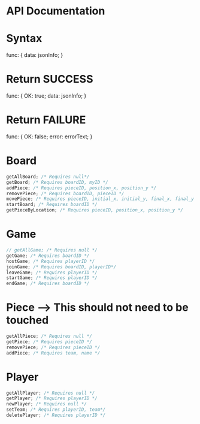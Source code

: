 # API Documentation

# Syntax

func: {
data: jsonInfo;
}

# Return SUCCESS

func: {
OK: true;
data: jsonInfo;
}

# Return FAILURE

func: {
OK: false;
error: errorText;
}

# Board

```javascript
getAllBoard; /* Requires null*/
getBoard; /* Requires boardID, myID */
addPiece; /* Requires pieceID, position_x, position_y */
removePiece; /* Requires boardID, pieceID */
movePiece; /* Requires pieceID, initial_x, initial_y, final_x, final_y */
startBoard; /* Requires boardID */
getPieceByLocation; /* Requires pieceID, position_x, position_y */
```

# Game

```javascript
// getAllGame; /* Requires null */
getGame; /* Requires boardID */
hostGame; /* Requires playerID */
joinGame; /* Requires boardID, playerID*/
leaveGame; /* Requires playerID */
startGame; /* Requires playerID */
endGame; /* Requires boardID */
```

# Piece --> This should not need to be touched

```javascript
getAllPiece; /* Requires null */
getPiece; /* Requires pieceID */
removePiece; /* Requires pieceID */
addPiece; /* Requires team, name */
```

# Player

```javascript
getAllPlayer; /* Requires null */
getPlayer; /* Requires playerID */
newPlayer; /* Requires null */
setTeam; /* Requires playerID, team*/
deletePlayer; /* Requires playerID */
```
